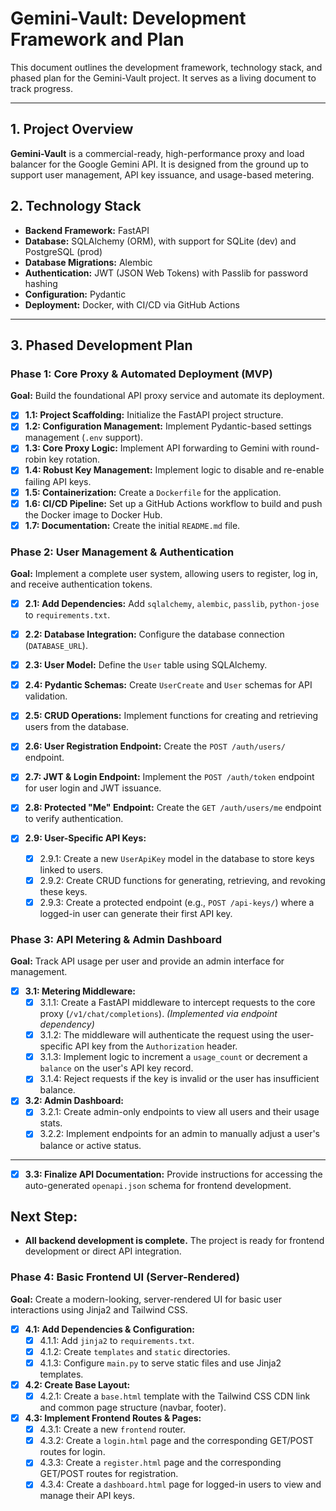 # Gemini-Vault: Development Framework and Plan

This document outlines the development framework, technology stack, and phased plan for the Gemini-Vault project. It serves as a living document to track progress.

---

## 1. Project Overview

**Gemini-Vault** is a commercial-ready, high-performance proxy and load balancer for the Google Gemini API. It is designed from the ground up to support user management, API key issuance, and usage-based metering.

## 2. Technology Stack

- **Backend Framework:** FastAPI
- **Database:** SQLAlchemy (ORM), with support for SQLite (dev) and PostgreSQL (prod)
- **Database Migrations:** Alembic
- **Authentication:** JWT (JSON Web Tokens) with Passlib for password hashing
- **Configuration:** Pydantic
- **Deployment:** Docker, with CI/CD via GitHub Actions

---

## 3. Phased Development Plan

### Phase 1: Core Proxy & Automated Deployment (MVP)

**Goal:** Build the foundational API proxy service and automate its deployment.

- [x] **1.1: Project Scaffolding:** Initialize the FastAPI project structure.
- [x] **1.2: Configuration Management:** Implement Pydantic-based settings management (`.env` support).
- [x] **1.3: Core Proxy Logic:** Implement API forwarding to Gemini with round-robin key rotation.
- [x] **1.4: Robust Key Management:** Implement logic to disable and re-enable failing API keys.
- [x] **1.5: Containerization:** Create a `Dockerfile` for the application.
- [x] **1.6: CI/CD Pipeline:** Set up a GitHub Actions workflow to build and push the Docker image to Docker Hub.
- [x] **1.7: Documentation:** Create the initial `README.md` file.

### Phase 2: User Management & Authentication

**Goal:** Implement a complete user system, allowing users to register, log in, and receive authentication tokens.

- [x] **2.1: Add Dependencies:** Add `sqlalchemy`, `alembic`, `passlib`, `python-jose` to `requirements.txt`.
- [x] **2.2: Database Integration:** Configure the database connection (`DATABASE_URL`).
- [x] **2.3: User Model:** Define the `User` table using SQLAlchemy.
- [x] **2.4: Pydantic Schemas:** Create `UserCreate` and `User` schemas for API validation.
- [x] **2.5: CRUD Operations:** Implement functions for creating and retrieving users from the database.
- [x] **2.6: User Registration Endpoint:** Create the `POST /auth/users/` endpoint.
- [x] **2.7: JWT & Login Endpoint:** Implement the `POST /auth/token` endpoint for user login and JWT issuance.
- [x] **2.8: Protected "Me" Endpoint:** Create the `GET /auth/users/me` endpoint to verify authentication.

- [x] **2.9: User-Specific API Keys:**
    - [x] 2.9.1: Create a new `UserApiKey` model in the database to store keys linked to users.
    - [x] 2.9.2: Create CRUD functions for generating, retrieving, and revoking these keys.
    - [x] 2.9.3: Create a protected endpoint (e.g., `POST /api-keys/`) where a logged-in user can generate their first API key.

### Phase 3: API Metering & Admin Dashboard

**Goal:** Track API usage per user and provide an admin interface for management.

- [x] **3.1: Metering Middleware:**
    - [x] 3.1.1: Create a FastAPI middleware to intercept requests to the core proxy (`/v1/chat/completions`). *(Implemented via endpoint dependency)*
    - [x] 3.1.2: The middleware will authenticate the request using the user-specific API key from the `Authorization` header.
    - [x] 3.1.3: Implement logic to increment a `usage_count` or decrement a `balance` on the user's API key record.
    - [x] 3.1.4: Reject requests if the key is invalid or the user has insufficient balance.

- [x] **3.2: Admin Dashboard:**
    - [x] 3.2.1: Create admin-only endpoints to view all users and their usage stats.
    - [x] 3.2.2: Implement endpoints for an admin to manually adjust a user's balance or active status.

---

- [x] **3.3: Finalize API Documentation:** Provide instructions for accessing the auto-generated `openapi.json` schema for frontend development.

## **Next Step:**

- **All backend development is complete.** The project is ready for frontend development or direct API integration.

### Phase 4: Basic Frontend UI (Server-Rendered)

**Goal:** Create a modern-looking, server-rendered UI for basic user interactions using Jinja2 and Tailwind CSS.

- [x] **4.1: Add Dependencies & Configuration:**
    - [x] 4.1.1: Add `jinja2` to `requirements.txt`.
    - [x] 4.1.2: Create `templates` and `static` directories.
    - [x] 4.1.3: Configure `main.py` to serve static files and use Jinja2 templates.

- [x] **4.2: Create Base Layout:**
    - [x] 4.2.1: Create a `base.html` template with the Tailwind CSS CDN link and common page structure (navbar, footer).

- [x] **4.3: Implement Frontend Routes & Pages:**
    - [x] 4.3.1: Create a new `frontend` router.
    - [x] 4.3.2: Create a `login.html` page and the corresponding GET/POST routes for login.
    - [x] 4.3.3: Create a `register.html` page and the corresponding GET/POST routes for registration.
    - [x] 4.3.4: Create a `dashboard.html` page for logged-in users to view and manage their API keys.
